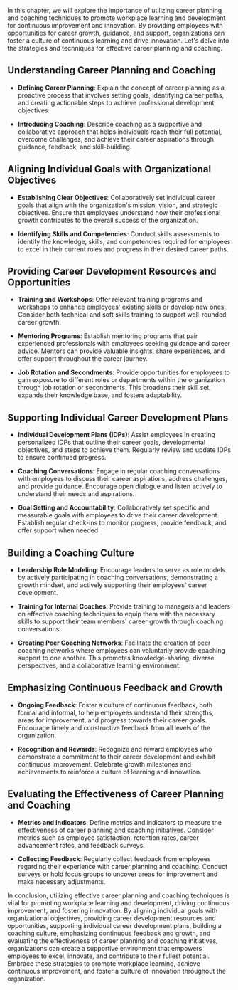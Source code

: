 
In this chapter, we will explore the importance of utilizing career planning and coaching techniques to promote workplace learning and development for continuous improvement and innovation. By providing employees with opportunities for career growth, guidance, and support, organizations can foster a culture of continuous learning and drive innovation. Let's delve into the strategies and techniques for effective career planning and coaching.

Understanding Career Planning and Coaching
------------------------------------------

* **Defining Career Planning**: Explain the concept of career planning as a proactive process that involves setting goals, identifying career paths, and creating actionable steps to achieve professional development objectives.

* **Introducing Coaching**: Describe coaching as a supportive and collaborative approach that helps individuals reach their full potential, overcome challenges, and achieve their career aspirations through guidance, feedback, and skill-building.

Aligning Individual Goals with Organizational Objectives
--------------------------------------------------------

* **Establishing Clear Objectives**: Collaboratively set individual career goals that align with the organization's mission, vision, and strategic objectives. Ensure that employees understand how their professional growth contributes to the overall success of the organization.

* **Identifying Skills and Competencies**: Conduct skills assessments to identify the knowledge, skills, and competencies required for employees to excel in their current roles and progress in their desired career paths.

Providing Career Development Resources and Opportunities
--------------------------------------------------------

* **Training and Workshops**: Offer relevant training programs and workshops to enhance employees' existing skills or develop new ones. Consider both technical and soft skills training to support well-rounded career growth.

* **Mentoring Programs**: Establish mentoring programs that pair experienced professionals with employees seeking guidance and career advice. Mentors can provide valuable insights, share experiences, and offer support throughout the career journey.

* **Job Rotation and Secondments**: Provide opportunities for employees to gain exposure to different roles or departments within the organization through job rotation or secondments. This broadens their skill set, expands their knowledge base, and fosters adaptability.

Supporting Individual Career Development Plans
----------------------------------------------

* **Individual Development Plans (IDPs)**: Assist employees in creating personalized IDPs that outline their career goals, developmental objectives, and steps to achieve them. Regularly review and update IDPs to ensure continued progress.

* **Coaching Conversations**: Engage in regular coaching conversations with employees to discuss their career aspirations, address challenges, and provide guidance. Encourage open dialogue and listen actively to understand their needs and aspirations.

* **Goal Setting and Accountability**: Collaboratively set specific and measurable goals with employees to drive their career development. Establish regular check-ins to monitor progress, provide feedback, and offer support when needed.

Building a Coaching Culture
---------------------------

* **Leadership Role Modeling**: Encourage leaders to serve as role models by actively participating in coaching conversations, demonstrating a growth mindset, and actively supporting their employees' career development.

* **Training for Internal Coaches**: Provide training to managers and leaders on effective coaching techniques to equip them with the necessary skills to support their team members' career growth through coaching conversations.

* **Creating Peer Coaching Networks**: Facilitate the creation of peer coaching networks where employees can voluntarily provide coaching support to one another. This promotes knowledge-sharing, diverse perspectives, and a collaborative learning environment.

Emphasizing Continuous Feedback and Growth
------------------------------------------

* **Ongoing Feedback**: Foster a culture of continuous feedback, both formal and informal, to help employees understand their strengths, areas for improvement, and progress towards their career goals. Encourage timely and constructive feedback from all levels of the organization.

* **Recognition and Rewards**: Recognize and reward employees who demonstrate a commitment to their career development and exhibit continuous improvement. Celebrate growth milestones and achievements to reinforce a culture of learning and innovation.

Evaluating the Effectiveness of Career Planning and Coaching
------------------------------------------------------------

* **Metrics and Indicators**: Define metrics and indicators to measure the effectiveness of career planning and coaching initiatives. Consider metrics such as employee satisfaction, retention rates, career advancement rates, and feedback surveys.

* **Collecting Feedback**: Regularly collect feedback from employees regarding their experience with career planning and coaching. Conduct surveys or hold focus groups to uncover areas for improvement and make necessary adjustments.

In conclusion, utilizing effective career planning and coaching techniques is vital for promoting workplace learning and development, driving continuous improvement, and fostering innovation. By aligning individual goals with organizational objectives, providing career development resources and opportunities, supporting individual career development plans, building a coaching culture, emphasizing continuous feedback and growth, and evaluating the effectiveness of career planning and coaching initiatives, organizations can create a supportive environment that empowers employees to excel, innovate, and contribute to their fullest potential. Embrace these strategies to promote workplace learning, achieve continuous improvement, and foster a culture of innovation throughout the organization.
